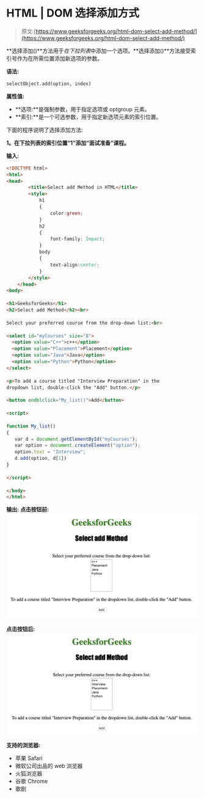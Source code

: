 # HTML | DOM 选择添加方式

> 原文:[https://www.geeksforgeeks.org/html-dom-select-add-method/](https://www.geeksforgeeks.org/html-dom-select-add-method/)

**选择添加()**方法用于*在下拉列表*中添加一个选项。**选择添加()**方法接受索引号作为在所需位置添加新选项的参数。

**语法:**

```html
selectObject.add(option, index)
```

**属性值:**

*   **选项:**是强制参数，用于指定选项或 optgroup 元素。
*   **索引:**是一个可选参数，用于指定新选项元素的索引位置。

下面的程序说明了选择添加方法:

**1。在下拉列表的索引位置“1”添加“面试准备”课程。**

**输入:**

```html
<!DOCTYPE html>
<html>
<head> 
        <title>Select add Method in HTML</title> 
        <style> 
            h1 
            { 
                color:green; 
            } 
            h2
            {
                font-family: Impact;
            }
            body 
            { 
                text-align:center; 
            }
        </style> 
    </head>
<body>

<h1>GeeksforGeeks</h1> 
<h2>Select add Method</h2><br>

Select your preferred course from the drop-down list:<br>

<select id="myCourses" size="8">
  <option value="C++">c++</option>
  <option value="Placement">Placement</option>
  <option value="Java">Java</option>
  <option value="Python">Python</option>
</select>

<p>To add a course titled "Interview Preparation" in the 
dropdown list, double-click the "Add" button.</p>

<button ondblclick="My_list()">Add</button>

<script>

function My_list() 
{
   var d = document.getElementById("myCourses");
   var option = document.createElement("option");
   option.text = "Interview";
   d.add(option, d[1])
}

</script>

</body>
</html>                                        
```

**输出:**
**点击按钮前:**
![](img/46269da3abc8b8d0e00fc4b4eebe50e4.png)

**点击按钮后:**
![](img/34dd627011054f34f2193fd4e9561e94.png)

**支持的浏览器:**

*   苹果 Safari
*   微软公司出品的 web 浏览器
*   火狐浏览器
*   谷歌 Chrome
*   歌剧